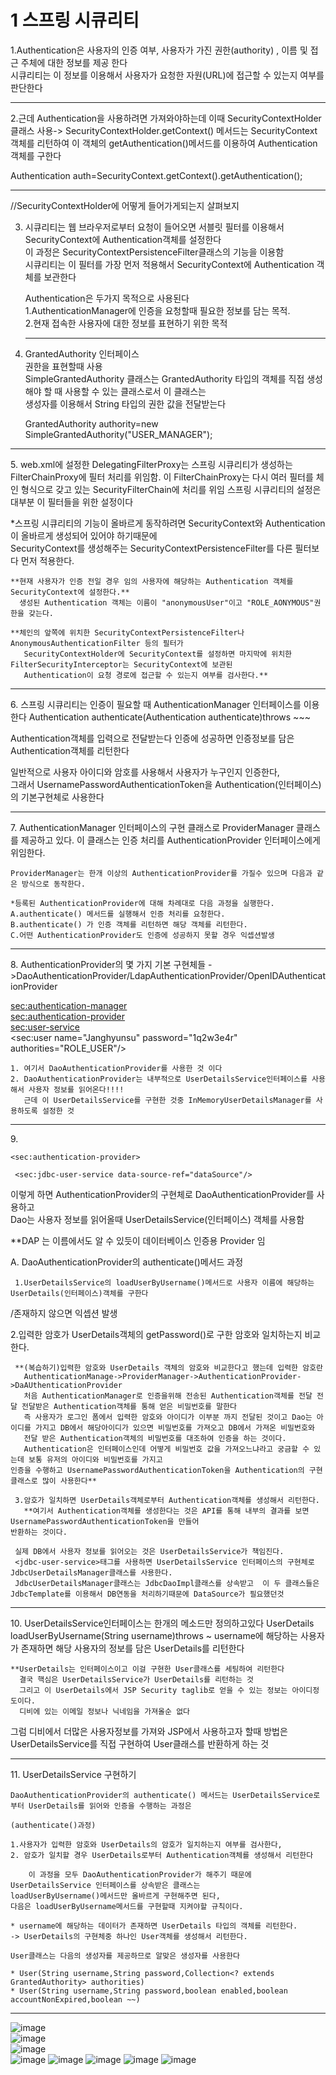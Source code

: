 # 1 스프링 시큐리티   

 1.Authentication은 사용자의 인증 여부, 사용자가 가진 권한(authority) , 이름 및 접근 주체에 대한 정보를 제공 한다  
  시큐리티는 이 정보를 이용해서 사용자가 요청한 자원(URL)에 접근할 수 있는지 여부를 판단한다  
<hr>
 2.근데 Authentication을 사용하려면 가져와야하는데 이때 SecurityContextHolder클래스 사용-> SecurityContextHolder.getContext()  
  메서드는 SecurityContext 객체를 리턴하여 이 객체의 getAuthentication()메서드를 이용하여 Authentication 객체를 구한다  
  
  Authentication auth=SecurityContext.getContext().getAuthentication();  
  
  <hr>
  //SecurityContextHolder에 어떻게 들어가게되는지 살펴보지  
  
3. 시큐리티는 웹 브라우저로부터 요청이 들어오면 서블릿 필터를 이용해서 SecurityContext에 Authentication객체를 설정한다  
   이 과정은 SecurityContextPersistenceFilter클래스의 기능을 이용함  
   시큐리티는 이 필터를 가장 먼저 적용해서 SecurityContext에 Authentication 객체를 보관한다  
   
   Authentication은 두가지 목적으로 사용된다  
   1.AuthenticationManager에 인증을 요청할때 필요한 정보를 담는 목적.  
   2.현재 접속한 사용자에 대한 정보를 표현하기 위한 목적  
   <hr>
4. GrantedAuthority 인터페이스  
   권한을 표현할때 사용   
   SimpleGrantedAuthority 클래스는 GrantedAuthority 타입의 객체를 직접 생성해야 할 때 사용할 수 있는 클래스로서 이 클래스는  
   생성자를 이용해서 String 타입의 권한 값을 전달받는다  
    
	GrantedAuthority authority=new SimpleGrantedAuthority("USER_MANAGER");  
	
<hr>
5. web.xml에 설정한 DelegatingFilterProxy는 스프링 시큐리티가 생성하는 FilterChainProxy에 필터 처리를 위임함.  
   이 FilterChainProxy는 다시 여러 필터를 체인 형식으로 갖고 있는 SecurityFilterChain에 처리를 위임  
   스프링 시큐리티의 설정은 대부분 이 필터들을 위한 설정이다   
   
   *스프링 시큐리티의 기능이 올바르게 동작하려면 SecurityContext와 Authentication이 올바르게 생성되어 있어야 하기때문에  
    SecurityContext를 생성해주는 SecurityContextPersistenceFilter를 다른 필터보다 먼저 적용한다.  
	
	
	**현재 사용자가 인증 전일 경우 임의 사용자에 해당하는 Authentication 객체를 SecurityContext에 설정한다.**  
	  생성된 Authentication 객체는 이름이 "anonymousUser"이고 "ROLE_AONYMOUS"권한을 갖는다.  
	  
	**체인의 앞쪽에 위치한 SecurityContextPersistenceFilter나 AnonymousAuthenticationFilter 등의 필터가  
	   SecurityContextHolder에 SecurityContext를 설정하면 마지막에 위치한 FilterSecurityInterceptor는 SecurityContext에 보관된  
	   Authentication이 요청 경로에 접근할 수 있는지 여부를 검사한다.**  
<hr>
6. 스프링 시큐리티는 인증이 필요할 때 AuthenticationManager 인터페이스를 이용한다  
   Authentication authenticate(Authentication authenticate)throws ~~~  
 
   Authentication객체를 입력으로 전달받는다 인증에 성공하면 인증정보를 담은 Authentication객체를 리턴한다  
   
   일반적으로 사용자 아이디와 암호를 사용해서 사용자가 누구인지 인증한다,  
   그래서 UsernamePasswordAuthenticationToken을 Authentication(인터페이스)의 기본구현체로 사용한다  

<hr>
7. AuthenticationManager 인터페이스의 구현 클래스로 ProviderManager 클래스를 제공하고 있다.  
   이 클래스는 인증 처리를 AuthenticationProvider 인터페이스에게 위임한다.  

	ProviderManager는 한개 이상의 AuthenticationProvider를 가질수 있으며 다음과 같은 방식으로 동작한다.  
	
	*등록된 AuthenticationProvider에 대해 차례대로 다음 과정을 실행한다.  
	A.authenticate() 메서드를 실행해서 인증 처리를 요청한다.  
	B.authenticate() 가 인증 객체를 리턴하면 해당 객체를 리턴한다.  
	C.어떤 AuthenticationProvider도 인증에 성공하지 못할 경우 익셉션발생  
<hr>
8. AuthenticationProvider의 몇 가지 기본 구현체들 ->DaoAuthenticationProvider/LdapAuthenticationProvider/OpenIDAuthenticationProvider  
 
   <sec:authentication-manager>  
     <sec:authentication-provider>  
	   <sec:user-service>  
	     <sec:user name="Janghyunsu" password="1q2w3e4r" authorities="ROLE_USER"/>  
		 
		 
	1. 여기서 DaoAuthenticationProvider를 사용한 것 이다  
	2. DaoAuthenticationProvider는 내부적으로 UserDetailsService인터페이스를 사용해서 사용자 정보를 읽어온다!!!!  
	   근데 이 UserDetailsService를 구현한 것중 InMemoryUserDetailsManager를 사용하도록 설정한 것  

<hr> 
9.<sec:authentication-manager alias="authenticationManager">  
 
    <sec:authentication-provider>  

	 <sec:jdbc-user-service data-source-ref="dataSource"/>  
 
  이렇게 하면 AuthenticationProvider의 구현체로 DaoAuthenticationProvider를 사용하고  
  Dao는 사용자 정보를 읽어올때 UserDetailsService(인터페이스) 객체를 사용함  
  
  **DAP 는 이름에서도 알 수 있듯이 데이터베이스 인증용 Provider 임  
  
  
  A. DaoAuthenticationProvider의 authenticate()메서드 과정     
     
	 1.UserDetailsService의 loadUserByUsername()메서드로 사용자 이름에 해당하는 UserDetails(인터페이스)객체를 구한다 
  /존재하지 않으면 익셉션 발생  
  
  2.입력한 암호가 UserDetails객체의 getPassword()로 구한 암호와 일치하는지 비교한다.  
     
	 **(복습하기)입력한 암호와 UserDetails 객체의 암호와 비교한다고 했는데 입력한 암호란 
	   AuthenticationManage->ProviderManager->AuthenticationProvider->DaAUthenticationProvider 
	   처음 AuthenticationManager로 인증을위해 전송된 Authentication객체를 전달 전달 전달받은 Authentication객체를 통해 얻은 비밀번호를 말한다
	   즉 사용자가 로그인 폼에서 입력한 암호와 아이디가 이부분 까지 전달된 것이고 Dao는 아이디를 가지고 DB에서 해당아이디가 있으면 비밀번호를 가져오고 DB에서 가져온 비밀번호와
	   전달 받은 Authentication객체의 비밀번호를 대조하여 인증을 하는 것이다.
	   Authentication은 인터페이스인데 어떻게 비밀번호 값을 가져오느냐라고 궁금할 수 있는데 보통 유저의 아이디와 비밀번호를 가지고 
    인증을 수행하고 UsernamePasswordAuthenticationToken을 Authentication의 구현 클래스로 많이 사용한다**  
	 
	 3.암호가 일치하면 UserDetails객체로부터 Authentication객체를 생성해서 리턴한다.  
	   **여기서 Authentication객체를 생성한다는 것은 API를 통해 내부의 결과를 보면 UsernamePasswordAuthenticationToken을 만들어 
    반환하는 것이다.   
	 
	 실제 DB에서 사용자 정보를 읽어오는 것은 UserDetailsService가 책임진다. 
	 <jdbc-user-service>태그를 사용하면 UserDetailsService 인터페이스의 구현체로 JdbcUserDetailsManager클래스를 사용한다.  
	 JdbcUserDetailsManager클래스는 JdbcDaoImpl클래스를 상속받고  이 두 클래스들은 JdbcTemplate를 이용해서 DB연동을 처리하기때문에 DataSource가 필요했던것  
	 
<hr>
10. UserDetailsService인터페이스는 한개의 메소드만 정의하고있다  
    UserDetails loadUserByUsername(String username)throws ~  
	username에 해당하는 사용자가 존재하면 해당 사용자의 정보를 담은 UserDetails를 리턴한다  
	
	**UserDetails는 인터페이스이고 이걸 구현한 User클래스를 세팅하여 리턴한다  
	  결국 핵심은 UserDetailsService가 UserDetails를 리턴하는 것  
	  그리고 이 UserDetails에서 JSP Security taglib로 얻을 수 있는 정보는 아이디정도이다.  
	  디비에 있는 이메일 정보나 닉네임을 가져올순 없다  
그럼 디비에서 더많은 사용자정보를 가져와 JSP에서 사용하고자 할때 방법은 UserDetailsService를 직접 구현하여 User클래스를 반환하게 하는 것  

<hr>	 
11. UserDetailsService 구현하기  

    DaoAuthenticationProvider의 authenticate() 메서드는 UserDetailsService로부터 UserDetails를 읽어와 인증을 수행하는 과정은  
	
	(authenticate()과정)  
	
	1.사용자가 입력한 암호와 UserDetails의 암호가 일치하는지 여부를 검사한다,    
	2. 암호가 일치할 경우 UserDetails로부터 Authentication객체를 생성해서 리턴한다   
	
        이 과정을 모두 DaoAuthenticationProvider가 해주기 때문에 UserDetailsService 인터페이스를 상속받은 클래스는 
	loadUserByUsername()메서드만 올바르게 구현해주면 된다,   
	다음은 loadUserByUsername메서드를 구현할때 지켜야할 규칙이다.  
	
	* username에 해당하는 데이터가 존재하면 UserDetails 타입의 객체를 리턴한다.  
	-> UserDetails의 구현체중 하나인 User객체를 생성해서 리턴한다.  
	
	User클래스는 다음의 생성자를 제공하므로 알맞은 생성자를 사용한다  
	
	* User(String username,String password,Collection<? extends GrantedAuthority> authorities)  
	* User(String username,String password,boolean enabled,boolean accountNonExpired,boolean ~~)  
	
	
<hr>

![image](https://user-images.githubusercontent.com/53259940/64074475-a8ea9100-cce6-11e9-88ab-49588dd55b90.png)  
![image](https://user-images.githubusercontent.com/53259940/64074478-b7d14380-cce6-11e9-932a-d262db112992.png)  
![image](https://user-images.githubusercontent.com/53259940/64074482-ca4b7d00-cce6-11e9-9464-926cf88dc456.png)  
![image](https://user-images.githubusercontent.com/53259940/64074488-e2230100-cce6-11e9-83ed-aacd85d35a84.png)
![image](https://user-images.githubusercontent.com/53259940/64074493-0c74be80-cce7-11e9-8e56-9921b3de203c.png)
![image](https://user-images.githubusercontent.com/53259940/64074514-35954f00-cce7-11e9-9b69-7c46f8599bb2.png)
![image](https://user-images.githubusercontent.com/53259940/64074503-24e4d900-cce7-11e9-9b1e-e8420c44e0e7.png)
![image](https://user-images.githubusercontent.com/53259940/64074521-4c3ba600-cce7-11e9-8e56-e05eb5184180.png)


	
	
	
